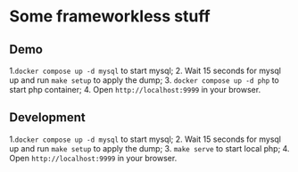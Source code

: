 # Some frameworkless stuff

## Demo

1.`docker compose up -d mysql` to start mysql;
2. Wait 15 seconds for mysql up and run `make setup` to apply the dump;
3. `docker compose up -d php` to start php container;
4. Open `http://localhost:9999` in your browser.


## Development

1.`docker compose up -d mysql` to start mysql;
2. Wait 15 seconds for mysql up and run `make setup` to apply the dump;
3. `make serve` to start local php;
4. Open `http://localhost:9999` in your browser.
